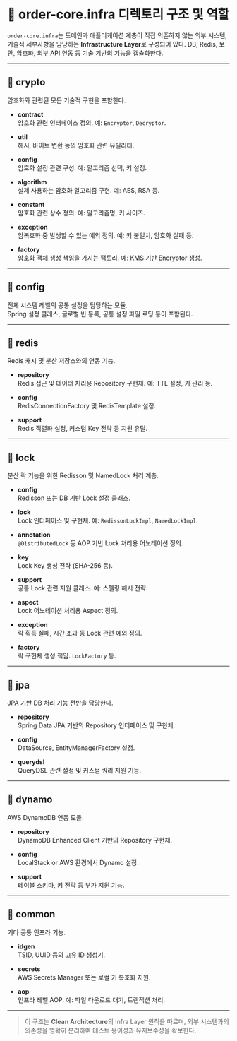 # 📁 order-core.infra 디렉토리 구조 및 역할

`order-core.infra`는 도메인과 애플리케이션 계층이 직접 의존하지 않는 외부 시스템, 기술적 세부사항을 담당하는 **Infrastructure Layer**로 구성되어 있다. DB, Redis, 보안, 암호화, 외부 API 연동 등 기술 기반의 기능을 캡슐화한다.

---

## 📂 crypto

암호화와 관련된 모든 기술적 구현을 포함한다.

- **contract**  
  암호화 관련 인터페이스 정의. 예: `Encryptor`, `Decryptor`.

- **util**  
  해시, 바이트 변환 등의 암호화 관련 유틸리티.

- **config**  
  암호화 설정 관련 구성. 예: 알고리즘 선택, 키 설정.

- **algorithm**  
  실제 사용하는 암호화 알고리즘 구현. 예: AES, RSA 등.

- **constant**  
  암호화 관련 상수 정의. 예: 알고리즘명, 키 사이즈.

- **exception**  
  암복호화 중 발생할 수 있는 예외 정의. 예: 키 불일치, 암호화 실패 등.

- **factory**  
  암호화 객체 생성 책임을 가지는 팩토리. 예: KMS 기반 Encryptor 생성.

---

## 📂 config

전체 시스템 레벨의 공통 설정을 담당하는 모듈.  
Spring 설정 클래스, 글로벌 빈 등록, 공통 설정 파일 로딩 등이 포함된다.

---

## 📂 redis

Redis 캐시 및 분산 저장소와의 연동 기능.

- **repository**  
  Redis 접근 및 데이터 처리용 Repository 구현체. 예: TTL 설정, 키 관리 등.

- **config**  
  RedisConnectionFactory 및 RedisTemplate 설정.

- **support**  
  Redis 직렬화 설정, 커스텀 Key 전략 등 지원 유틸.

---

## 📂 lock

분산 락 기능을 위한 Redisson 및 NamedLock 처리 계층.

- **config**  
  Redisson 또는 DB 기반 Lock 설정 클래스.

- **lock**  
  Lock 인터페이스 및 구현체. 예: `RedissonLockImpl`, `NamedLockImpl`.

- **annotation**  
  `@DistributedLock` 등 AOP 기반 Lock 처리용 어노테이션 정의.

- **key**  
  Lock Key 생성 전략 (SHA-256 등).

- **support**  
  공통 Lock 관련 지원 클래스. 예: 스펠링 해시 전략.

- **aspect**  
  Lock 어노테이션 처리용 Aspect 정의.

- **exception**  
  락 획득 실패, 시간 초과 등 Lock 관련 예외 정의.

- **factory**  
  락 구현체 생성 책임. `LockFactory` 등.

---

## 📂 jpa

JPA 기반 DB 처리 기능 전반을 담당한다.

- **repository**  
  Spring Data JPA 기반의 Repository 인터페이스 및 구현체.

- **config**  
  DataSource, EntityManagerFactory 설정.

- **querydsl**  
  QueryDSL 관련 설정 및 커스텀 쿼리 지원 기능.

---

## 📂 dynamo

AWS DynamoDB 연동 모듈.

- **repository**  
  DynamoDB Enhanced Client 기반의 Repository 구현체.

- **config**  
  LocalStack or AWS 환경에서 Dynamo 설정.

- **support**  
  테이블 스키마, 키 전략 등 부가 지원 기능.

---

## 📂 common

기타 공통 인프라 기능.

- **idgen**  
  TSID, UUID 등의 고유 ID 생성기.

- **secrets**  
  AWS Secrets Manager 또는 로컬 키 복호화 지원.

- **aop**  
  인프라 레벨 AOP. 예: 파일 다운로드 대기, 트랜잭션 처리.

---

> 이 구조는 **Clean Architecture**의 Infra Layer 원칙을 따르며, 외부 시스템과의 의존성을 명확히 분리하여 테스트 용이성과 유지보수성을 확보한다.

